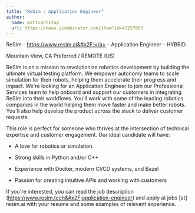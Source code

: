```yaml
---
title: "ReSim : Application Engineer"
author:
  name: mattcantstop
  url: https://news.ycombinator.com/item?id=43257053
---
```

ReSim - <a href="https:&#x2F;&#x2F;www.resim.ai&#x2F;" rel="nofollow">https:&#x2F;&#x2F;www.resim.ai&#x2F;</a> - Application Engineer - HYBRID

Mountain View, CA Preferred &#x2F; REMOTE (US)

ReSim is on a mission to revolutionize robotics development by building the ultimate virtual testing platform. We empower autonomy teams to scale simulation for their robots, helping them accelerate their progress and impact. We&#x27;re looking for an Application Engineer to join our Professional Services team to help onboard and support our customers in integrating ReSim into their workflows. You&#x27;ll work with some of the leading robotics companies in the world helping them move faster and make better robots. You&#x27;ll also help develop the product across the stack to deliver customer requests.

This role is perfect for someone who thrives at the intersection of technical expertise and customer engagement. Our ideal candidate will have:

- A love for robotics or simulation.

- Strong skills in Python and&#x2F;or C++

- Experience with Docker, modern CI&#x2F;CD systems, and Bazel

- Passion for creating intuitive APIs and working with customers

If you&#x27;re interested, you can read the job description (<a href="https:&#x2F;&#x2F;www.resim.tech&#x2F;application-engineer" rel="nofollow">https:&#x2F;&#x2F;www.resim.tech&#x2F;application-engineer</a>) and apply at jobs [at] resim.ai with your resume and some examples of relevant experience.
<JobApplication />
